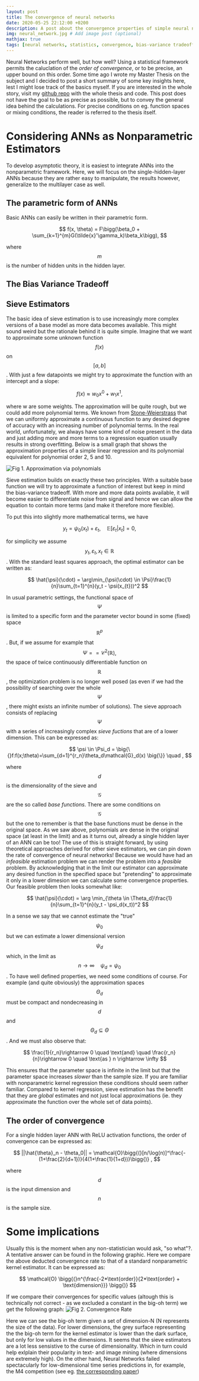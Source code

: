 ```yaml
---
layout: post
title: The convergence of neural networks
date: 2020-05-25 22:12:00 +0200
description: A post about the convergence properties of simple neural networks 
img: neural_network.jpg # Add image post (optional)
mathjax: true
tags: [neural networks, statistics, convergence, bias-variance tradeoff] # add tag
---
```




Neural Networks perform well, but how well? Using a statistical framework permits the caluclation of the _order of convergence_, or to be precise, an upper bound on this order. Some time ago I wrote my Master Thesis on the subject and I decided to post a short summary of some key insights here, lest I might lose track of the basics myself. If you are interested in the whole story, visit my [github repo](https://github.com/phi-ra/sieve_forecasting) with the whole thesis and code. This post does not have the goal to be as precise as possible, but to convey the general idea behind the calculations. For precise conditions on eg. function spaces or mixing conditions, the reader is referred to the thesis itself. 

# Considering ANNs as Nonparametric Estimators

To develop asymptotic theory, it is easiest to integrate ANNs into the nonparametric framework. Here, we will focus on the single-hidden-layer ANNs because they are rather easy to manipulate, the results however, generalize to the multilayer case as well. 

## The parametric form of ANNs

Basic ANNs can easily be written in their parametric form. 

$$
f(x, \theta) = F\bigg(\beta_0 + \sum_{k=1}^{m}G(\tilde{x}'\gamma_k)\beta_k\bigg),
$$

where $$m$$ is the number of hidden units in the hidden layer. 

## The Bias Variance Tradeoff



## Sieve Estimators

The basic idea of sieve estimation is to use increasingly more complex versions of a base model as more data becomes available. This might sound weird but the rationale behind it is quite simple. Imagine that we want to approximate some unknown function $$f(x)$$ on $$[a,b]$$. With just a few datapoints we might try to approximate the function with an intercept and a slope:


$$ f(x) \approx w_0x^0 + w_1x^1, $$


where w are some weights. The approximation will be quite rough, but we could add more polynomial terms. We known from [Stone-Weierstrass](https://en.wikipedia.org/wiki/Stone-Weierstrass_theorem) that we can uniformly approximate a continuous function to any desired degree of accuracy with an increasing number of polynomial terms. In the real world, unfortunately, we always have some kind of noise present in the data and just adding more and more terms to a regression equation usually results in strong overfitting. Below is a small graph that shows the approximation properties of a simple linear regression and its polynomial equivalent for polynomial order 2, 5 and 10.

![Fig 1. Approximation via polynomials](/assets/img/graph_polynomial.png)



Sieve estimation builds on exactly these two principles. With a suitable base function we will try to approximate a function of interest but keep in mind the bias-variance tradeoff. With more and more data points available, it will become easier to differentiate noise from signal and hence we can allow the equation to contain more terms (and make it therefore more flexible). 



To put this into slightly more mathematical terms, we have




$$
y_t=\psi_0(x_t) + \varepsilon_t, \quad \mathbb{E}[\varepsilon_t|x_t] = 0,
$$

for simplicity we assume $$y_t, \varepsilon_t, x_t \in \mathbb{R}$$. With the standard least squares approach, the optimal estimator can be written as:



$$
\hat{\psi}(\cdot) = \arg\min_{\psi(\cdot) \in \Psi}\frac{1}{n}\sum_{t=1}^{n}(y_t - \psi(x_{t}))^2
$$



In usual parametric settings, the functional space of $$\Psi$$ is limited to a specific form and the parameter vector bound in some (fixed) space $$\mathbb{R}^p$$. But, if we assume for example that $$\Psi = =\mathcal{C}^2(\mathbb{R}), $$ the space of twice continuously differentiable function on $$\mathbb{R}$$, the optimization problem is no longer well posed (as even if we had the possibility of searching over the whole $$\Psi$$, there might exists an infinite number of solutions). The sieve approach consists of replacing $$\Psi$$ with a series of increasingly complex _sieve fuctions_ that are of a lower dimension. This can be expressed as:



$$
\psi \in \Psi_d = \big{\{}f:f(x;\theta)=\sum_{d=1}^{r_n}\theta_d\mathcal{G}_d(x) \big{\}} \quad ,
$$



where $$d$$ is the dimensionality of the sieve and $$\mathcal{G}$$ are the so called _base functions_. There are some conditions on $$\mathcal{G}$$ but the one to remember is that the base functions must be dense in the original space. As we saw above, polynomials are dense in the original space (at least in the limit) and as it turns out, already a single hidden layer of an ANN can be too! The use of this is straight forward, by using theoretical approaches derived for other sieve estimators, we can pin down the rate of convergence of neural networks! Because we would have had an _infeasible_ estimation problem we can render the problem into a _feasible_ problem. By acknowledging that in the limit our estimator can approximate any desired function in the specified space but "pretending" to approximate it only in a lower dimesion we can calculate some convergence properties. Our feasible problem then looks somewhat like:


$$
\hat{\psi}(\cdot) = \arg \min_{\theta \in \Theta_d}\frac{1}{n}\sum_{t=1}^{n}(y_t - \psi_d(x_t))^2
$$


In a sense we say that we cannot estimate the "true" $$\psi_0$$ but we can estimate a lower dimensional version $$\psi_d$$ which, in the limit as $$n \rightarrow \infty \quad \psi_d = \psi_0$$. To have well defined properties, we need some conditions of course. For example (and quite obviously) the approximation spaces $$\Theta_d$$ must be compact and nondecreasing in $$d$$ and $$\Theta_d \subseteq \Theta$$. And we must also observe that:


$$
\frac{1}{r_n}\rightarrow 0 \quad \text{and} \quad \frac{r_n}{n}\rightarrow 0 \quad \text{as } n \rightarrow \infty 
$$


This ensures that the parameter space is infinite in the limit but that the parameter space increases _slower_ than the sample size. If you are familiar with nonparametric kernel regression these conditions should seem rather familiar. Compared to kernel regression, sieve estimation has the benefit that they are _global_ estimates and not just local approximations (ie. they approximate the function over the whole set of data points). 



## The order of convergence

For a single hidden layer ANN with ReLU activation functions, the order of convergence can be expressed as:


$$
||\hat{\theta}_n - \theta_0|| = \mathcal{O}\bigg{(}[n/\log(n)]^\frac{-(1+\frac{2}{d+1})}{4(1+\frac{1}{1+d})}\bigg{)} ,
$$


where $$d$$ is the input dimension and $$n$$ is the sample size.

# Some implications

Usually this is the moment when any non-statistician would ask, "so what"?. A tentative answer can be found in the following graphic. Here we compare the above deducted convergence rate to that of a standard nonparametric kernel estimator. It can be expressed as:

$$
\mathcal{O} \bigg{(}n^{\frac{-2*\text{order}}{2*\text{order} + \text{dimension}}} \bigg{)}
$$

If we compare their convergences for specific values (altough this is technically not correct - as we excluded a constant in the big-oh term) we get the following graph:
![Fig 2. Convergence Rate](/assets/img/graph_conv.png)

Here we can see the big-oh term given a set of dimension-N (N represents the size of the data). For lower dimensions, the grey surface representing the the big-oh term for the kernel estimator is lower than the dark surface, but only for low values in the dimensions. It seems that the sieve estimators are a lot less sensistive to the curse of dimensionality. Which in turn could help exlplain their popularity in text- and image mining (where dimensions are extremely high). On the other hand, Neural Networks failed spectacularly for low-dimensional time series predictions in, for example, the M4 competition (see eg. [the corresponding paper](https://doi.org/10.1016/j.ijforecast.2019.04.014))


